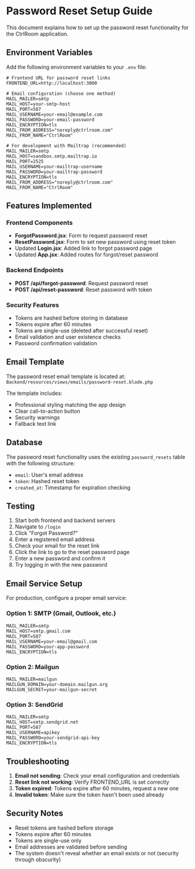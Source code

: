 # Password Reset Setup Guide

This document explains how to set up the password reset functionality for the CtrlRoom application.

## Environment Variables

Add the following environment variables to your `.env` file:

```env
# Frontend URL for password reset links
FRONTEND_URL=http://localhost:3000

# Email configuration (choose one method)
MAIL_MAILER=smtp
MAIL_HOST=your-smtp-host
MAIL_PORT=587
MAIL_USERNAME=your-email@example.com
MAIL_PASSWORD=your-email-password
MAIL_ENCRYPTION=tls
MAIL_FROM_ADDRESS="noreply@ctrlroom.com"
MAIL_FROM_NAME="CtrlRoom"

# For development with Mailtrap (recommended)
MAIL_MAILER=smtp
MAIL_HOST=sandbox.smtp.mailtrap.io
MAIL_PORT=2525
MAIL_USERNAME=your-mailtrap-username
MAIL_PASSWORD=your-mailtrap-password
MAIL_ENCRYPTION=tls
MAIL_FROM_ADDRESS="noreply@ctrlroom.com"
MAIL_FROM_NAME="CtrlRoom"
```

## Features Implemented

### Frontend Components
- **ForgotPassword.jsx**: Form to request password reset
- **ResetPassword.jsx**: Form to set new password using reset token
- Updated **Login.jsx**: Added link to forgot password page
- Updated **App.jsx**: Added routes for forgot/reset password

### Backend Endpoints
- **POST /api/forgot-password**: Request password reset
- **POST /api/reset-password**: Reset password with token

### Security Features
- Tokens are hashed before storing in database
- Tokens expire after 60 minutes
- Tokens are single-use (deleted after successful reset)
- Email validation and user existence checks
- Password confirmation validation

## Email Template

The password reset email template is located at:
`Backend/resources/views/emails/password-reset.blade.php`

The template includes:
- Professional styling matching the app design
- Clear call-to-action button
- Security warnings
- Fallback text link

## Database

The password reset functionality uses the existing `password_resets` table with the following structure:
- `email`: User's email address
- `token`: Hashed reset token
- `created_at`: Timestamp for expiration checking

## Testing

1. Start both frontend and backend servers
2. Navigate to `/login`
3. Click "Forgot Password?"
4. Enter a registered email address
5. Check your email for the reset link
6. Click the link to go to the reset password page
7. Enter a new password and confirm it
8. Try logging in with the new password

## Email Service Setup

For production, configure a proper email service:

### Option 1: SMTP (Gmail, Outlook, etc.)
```env
MAIL_MAILER=smtp
MAIL_HOST=smtp.gmail.com
MAIL_PORT=587
MAIL_USERNAME=your-email@gmail.com
MAIL_PASSWORD=your-app-password
MAIL_ENCRYPTION=tls
```

### Option 2: Mailgun
```env
MAIL_MAILER=mailgun
MAILGUN_DOMAIN=your-domain.mailgun.org
MAILGUN_SECRET=your-mailgun-secret
```

### Option 3: SendGrid
```env
MAIL_MAILER=smtp
MAIL_HOST=smtp.sendgrid.net
MAIL_PORT=587
MAIL_USERNAME=apikey
MAIL_PASSWORD=your-sendgrid-api-key
MAIL_ENCRYPTION=tls
```

## Troubleshooting

1. **Email not sending**: Check your email configuration and credentials
2. **Reset link not working**: Verify FRONTEND_URL is set correctly
3. **Token expired**: Tokens expire after 60 minutes, request a new one
4. **Invalid token**: Make sure the token hasn't been used already

## Security Notes

- Reset tokens are hashed before storage
- Tokens expire after 60 minutes
- Tokens are single-use only
- Email addresses are validated before sending
- The system doesn't reveal whether an email exists or not (security through obscurity)
